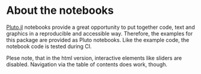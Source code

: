 About the notebooks
==================
[Pluto.jl](https://github.com/fonsp/Pluto.jl) notebooks provide a great opportunity to put together code, text and graphics 
in a reproducible and accessible way. Therefore, the examples for this package are provided as Pluto notebooks.
Like the example code, the notebook code is tested during CI.

Plese note, that in the html version, interactive elements like sliders are disabled. Navigation via the table of contents does work, though.

